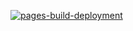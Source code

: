 [![pages-build-deployment](https://github.com/serpgames/serpgames.github.io/actions/workflows/pages/pages-build-deployment/badge.svg?branch=main)](https://github.com/serpgames/serpgames.github.io/actions/workflows/pages/pages-build-deployment)
